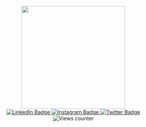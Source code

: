 <div id="header" align="center">
  <img src="https://i.pinimg.com/originals/e1/f3/41/e1f3413bf5036045713341394f617225.gif" width="280"/>
  <div id="badges">
    <a href="https://likedin.com/in/rafael-karoso">
      <img src="https://img.shields.io/badge/LinkedIn-blue?style=for-the-badge&logo=linkedin&logoColor=white" alt="LinkedIn Badge"/>
    </a>
    <a href="https://instagram.com/rafaelcaroso">
      <img src="https://img.shields.io/badge/Instagram-E4405F?style=for-the-badge&logo=instagram&logoColor=white" alt="Instagram Badge"/>
    </a>
    <a href="your-twitter-URL">
      <img src="https://img.shields.io/badge/Twitter-blue?style=for-the-badge&logo=twitter&logoColor=white" alt="Twitter Badge"/>
    </a>
  </div>
  <img src="https://komarev.com/ghpvc/?username=zghost10&style=flat-square&color=blue" alt="Views counter"/>
  <div>
    <i class="fa-solid fa-house"></i>
  </div>
</div>

<script src="https://kit.fontawesome.com/1d52c626c2.js" crossorigin="anonymous"></script>
